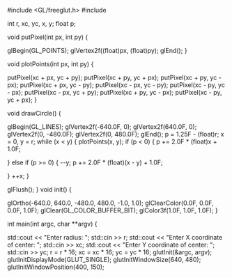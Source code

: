 #include <GL/freeglut.h> 
#include <iostream>

int r, xc, yc, x, y; 
float p;

void putPixel(int px, int py)
{

glBegin(GL_POINTS); 
glVertex2f((float)px, (float)py);
glEnd();
}


void plotPoints(int px, int py)
{

putPixel(xc + px, yc + py); 
putPixel(xc + py, yc + px); 
putPixel(xc + py, yc - px); 
putPixel(xc + px, yc - py); 
putPixel(xc - px, yc - py); 
putPixel(xc - py, yc - px); 
putPixel(xc - px, yc + py); 
putPixel(xc + py, yc - px); 
putPixel(xc - py, yc + px);
}


void drawCircle()
{

glBegin(GL_LINES); 
glVertex2f(-640.0F, 0);
glVertex2f(640.0F, 0); 
glVertex2f(0, -480.0F); 
glVertex2f(0, 480.0F); 
glEnd();
p = 1.25F - (float)r; 
x = 0, y = r;
while (x < y) { 
plotPoints(x, y); 
if (p < 0) {
p += 2.0F * (float)x + 1.0F;

}
else if (p >= 0) {
--y;
p += 2.0F * (float)(x - y) + 1.0F;

}
++x;
}

glFlush();
}
void init()
{

glOrtho(-640.0, 640.0, -480.0, 480.0, -1.0, 1.0); 
glClearColor(0.0F, 0.0F, 0.0F, 1.0F);
glClear(GL_COLOR_BUFFER_BIT); 
glColor3f(1.0F, 1.0F, 1.0F);
}


int main(int argc, char **argv)
{

std::cout << "Enter radius: "; 
std::cin >> r;
std::cout << "Enter X coordinate of center: "; 
std::cin >> xc;
std::cout << "Enter Y coordinate of center: "; 
std::cin >> yc;
r = r * 16; 
xc = xc * 16; 
yc = yc * 16;
glutInit(&argc, argv); 
glutInitDisplayMode(GLUT_SINGLE); 
glutInitWindowSize(640, 480);
glutInitWindowPosition(400, 150); 
